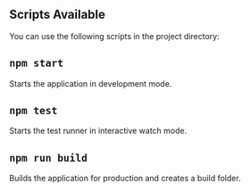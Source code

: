 ## Scripts Available
You can use the following scripts in the project directory:

## `npm start`
Starts the application in development mode.

## `npm test`
Starts the test runner in interactive watch mode.

## `npm run build`
Builds the application for production and creates a build folder.
